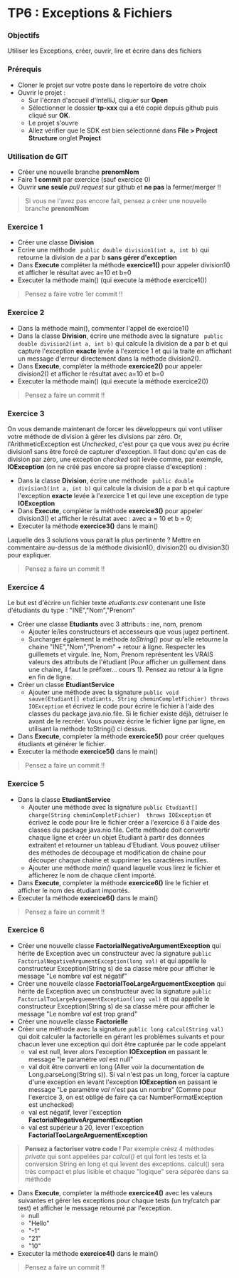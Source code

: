 # TP6 : Exceptions & Fichiers

### Objectifs
Utiliser les Exceptions, créer, ouvrir, lire et écrire dans des fichiers

### Prérequis
- Cloner le projet sur votre poste dans le repertoire de votre choix
- Ouvrir le projet :
	- Sur l'écran d'accueil d'IntelliJ, cliquer sur **Open**
	- Sélectionner le dossier **tp-xxx** qui a été copié depuis github puis cliqué sur **OK**.
	- Le projet s'ouvre
	- Allez vérifier que le SDK est bien sélectionné dans **File > Project Structure** onglet **Project**

### Utilisation de GIT

- Créer une nouvelle branche **prenomNom**
- Faire **1 commit** par exercice (sauf exercice 0)
- Ouvrir **une seule** *pull request* sur github et **ne pas** la fermer/merger !!


> Si vous ne l'avez pas encore fait, pensez a créer une nouvelle branche **prenomNom**

### Exercice 1

- Créer une classe **Division**
- Ecrire une méthode ``` public double division1(int a, int b)``` qui retourne la division de a par b **sans gérer d'exception** 
- Dans **Execute** compléter la méthode **exercice1()** pour appeler division1() et afficher le résultat avec a=10 et b=0
- Executer la méthode main() (qui execute la méthode exercice1())

> Pensez a faire votre 1er commit !!  

### Exercice 2
- Dans la méthode main(), commenter l'appel de exercice1()
- Dans la classe **Division**, écrire une méthode avec la signature ``` public double division2(int a, int b)``` qui calcule la division de a par b et qui capture l'exception **exacte** levée à l'exercice 1 et qui la traite en affichant un message d'erreur directement dans la méthode division2().
- Dans **Execute**, compléter la méthode **exercice2()** pour appeler division2() et afficher le résultat avec a=10 et b=0
- Executer la méthode main() (qui execute la méthode exercice2())

> Pensez a faire un commit !!

### Exercice 3

On vous demande maintenant de forcer les développeurs qui vont utiliser votre méthode de division à gérer les divisions par zéro. 
Or, l'ArithmeticException est *Unchecked*, c'est pour ça que vous avez pu écrire division1 sans être forcé de capturer d'exception. 
Il faut donc qu'en cas de division par zéro, une exception *checked* soit levée comme, par exemple, **IOException** (on ne créé pas encore sa propre classe d'exception) : 

- Dans la classe **Division**, écrire une méthode ``` public double division3(int a, int b)``` qui calcule la division de a par b et qui capture l'exception **exacte** levée à l'exercice 1 et qui leve une exception de type **IOException** 
- Dans **Execute**, compléter la méthode **exercice3()** pour appeler division3() et afficher le résultat avec : avec a = 10 et b = 0;
- Executer la méthode **exercice3()** dans le main()

Laquelle des 3 solutions vous parait la plus pertinente ? Mettre en commentaire au-dessus de la méthode division1(), division2() ou division3() pour expliquer.

> Pensez a faire un commit !!

### Exercice 4

Le but est d'écrire un fichier texte *etudiants.csv* contenant une liste d'étudiants du type : "INE","Nom","Prenom"

- Créer une classe **Etudiants** avec 3 attributs : ine, nom, prenom 
  - Ajouter le/les constructeurs et accesseurs que vous jugez pertinent. 
  - Surcharger également la méthode *toString()* pour qu'elle retourne la chaine "INE","Nom","Prenom"  + retour à ligne. Respecter les guillemets et virgule. Ine, Nom, Prenom représentent les VRAIS valeurs des attributs de l'étudiant (Pour afficher un guillement dans une chaine, il faut le préfixer... cours 1). Pensez au retour à la ligne en fin de ligne.
- Créer un classe **EtudiantService**
  - Ajouter une méthode avec la signature ```public void sauve(Etudiant[] etudiants, String cheminCompletFichier) throws IOException``` et écrivez le code pour écrire le fichier à l'aide des classes du package java.nio.file. Si le fichier existe déjà, détruiser le avant de le recréer. Vous pouvez écrire le fichier ligne par ligne, en utilisant la méthode toString() ci dessus.
- Dans **Execute**, completer la méthode **exercice5()** pour créer quelques étudiants et générer le fichier. 
- Executer la méthode **exercice5()** dans le main()

> Pensez a faire un commit !!

### Exercice 5
- Dans la classe **EtudiantService**
	- Ajouter une méthode avec la signature ```public Etudiant[] charge(String cheminCompletFichier)  throws IOException```  et écrivez le code pour lire le fichier créer a l'exercice 6 à l'aide des classes du package java.nio.file. Cette méthode doit convertir chaque ligne et créer un objet Etudiant à partir des données extraitent et retourner un tableau d'Etudiant. Vous pouvez utiliser des méthodes de découpage et modification de chaine pour découper chaque chaine et supprimer les caractères inutiles.
	- Ajouter une méthode *main()* quand laquelle vous lirez le fichier et afficherez le nom de chaque client importé.
- Dans **Execute**, completer la méthode **exercice6()** lire le fichier et afficher le nom des étudiant importés. 
- Executer la méthode **exercice6()** dans le main()

> Pensez a faire un commit !!

### Exercice 6

- Créer une nouvelle classe **FactorialNegativeArgumentException** qui hérite de Exception avec un constructeur avec la signature ```public FactorialNegativeArgumentException(long val)```  et qui appelle le constructeur Exception(String s) de sa classe mère pour afficher le message "Le nombre *val* est négatif"
- Créer une nouvelle classe **FactorialTooLargeArguementException** qui hérite de Exception avec un constructeur avec la signature ```public FactorialTooLargeArguementException(long val)```  et qui appelle le constructeur Exception(String s) de sa classe mère pour afficher le message "Le nombre *val* est trop grand"
- Créer une nouvelle classe **Factorielle**
- Créer une méthode avec la signature ```public long calcul(String val)``` qui doit calculer la factorielle en gérant les problèmes suivants et pour chacun lever une exception qui doit être capturée par le code appelant
	- val est null, lever alors l'exception **IOException** en passant le message "le paramètre *val* est null"
	- val doit être converti en long (Aller voir la documentation de Long.parseLong(String s)). Si val n'est pas un long, forcer la capture d'une exception en  levant l'exception **IOException** en passant le message "Le paramètre *val* n'est pas un nombre" (Comme  pour l'exercice 3, on est obligé de faire ça car NumberFormatException est unchecked)
	- val est négatif, lever l'exception **FactorialNegativeArgumentException**
	- val est supérieur à 20, lever l'exception **FactorialTooLargeArguementException**

> **Pensez a factoriser votre code !** Par exemple créez 4 méthodes *private* qui sont appelées par *calcul()* et qui font les tests et la conversion String en long et qui levent des exceptions. calcul() sera très compact et plus lisible et chaque "logique" sera séparée dans sa méthode

- Dans **Execute**, completer la méthode **exercice4()** avec les valeurs suivantes et gérer les exceptions pour chaque tests (un try/catch par test) et afficher le message retourné par l'exception.
	- null
	- "Hello"
	- "-1"
	- "21"
	- "10"
- Executer la méthode **exercice4()** dans le main()

> Pensez a faire un commit !!
